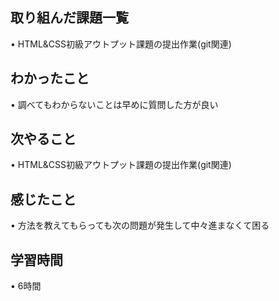 ## 取り組んだ課題一覧
• HTML&CSS初級アウトプット課題の提出作業(git関連)


## わかったこと
• 調べてもわからないことは早めに質問した方が良い


## 次やること
• HTML&CSS初級アウトプット課題の提出作業(git関連)


## 感じたこと
• 方法を教えてもらっても次の問題が発生して中々進まなくて困る


## 学習時間
• 6時間
